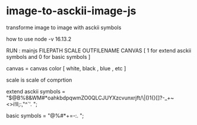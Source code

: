# image-to-asckii-image-js
transforme image to image with asckii symbols

how to use 
node -v 16.13.2



RUN : mainjs    FILEPATH    SCALE     OUTFILENAME    CANVAS      [ 1 for extend asckii symbols and 0 for basic symbols ]


canvas = canvas color [ white, black , blue , etc ]

scale is scale of comprtion


 extend asckii symbols  = "$@B%8&WM#*oahkbdpqwmZO0QLCJUYXzcvunxrjft/\\|()1{}[]?-_+~<>i!lI;:,\"^`'. ";

 basic symbols = "@%#*+=-:. ";
